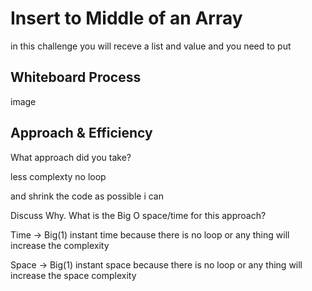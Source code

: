 
# Insert to Middle of an Array

in this challenge you will receve a list and value and you need to put 

## Whiteboard Process

image

## Approach & Efficiency
What approach did you take? 

less complexty no loop

and shrink the code as possible i can

Discuss Why. What is the Big O space/time for this approach?

Time -> Big(1) instant time because there is no loop or any thing will increase the complexity

Space -> Big(1) instant space because there is no loop or any thing will increase the space complexity
